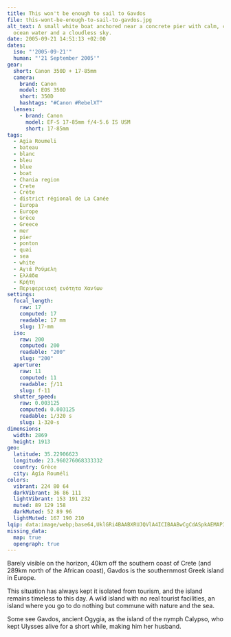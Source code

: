 ```yaml
---
title: This won't be enough to sail to Gavdos
file: this-wont-be-enough-to-sail-to-gavdos.jpg
alt_text: A small white boat anchored near a concrete pier with calm, clear blue
  ocean water and a cloudless sky.
date: 2005-09-21 14:51:13 +02:00
dates:
  iso: "'2005-09-21'"
  human: "'21 September 2005'"
gear:
  short: Canon 350D + 17-85mm
  camera:
    brand: Canon
    model: EOS 350D
    short: 350D
    hashtags: "#Canon #RebelXT"
  lenses:
    - brand: Canon
      model: EF-S 17-85mm f/4-5.6 IS USM
      short: 17-85mm
tags:
  - Agia Roumeli
  - bateau
  - blanc
  - bleu
  - blue
  - boat
  - Chania region
  - Crete
  - Crète
  - district régional de La Canée
  - Europa
  - Europe
  - Grèce
  - Greece
  - mer
  - pier
  - ponton
  - quai
  - sea
  - white
  - Αγιά Ρούμελη
  - Ελλάδα
  - Κρήτη
  - Περιφερειακή ενότητα Χανίων
settings:
  focal_length:
    raw: 17
    computed: 17
    readable: 17 mm
    slug: 17-mm
  iso:
    raw: 200
    computed: 200
    readable: "200"
    slug: "200"
  aperture:
    raw: 11
    computed: 11
    readable: ƒ/11
    slug: f-11
  shutter_speed:
    raw: 0.003125
    computed: 0.003125
    readable: 1/320 s
    slug: 1-320-s
dimensions:
  width: 2869
  height: 1913
geo:
  latitude: 35.22906623
  longitude: 23.960276068333332
  country: Grèce
  city: Agía Rouméli
colors:
  vibrant: 224 80 64
  darkVibrant: 36 86 111
  lightVibrant: 153 191 232
  muted: 89 129 158
  darkMuted: 52 89 96
  lightMuted: 167 190 210
lqip: data:image/webp;base64,UklGRi4BAABXRUJQVlA4ICIBAABwCgCdASpkAEMAP3Gqx1u0rTq3LbRLm1AuCWMAzJQtO3CtaWO6cVdbDJBQEE4djo4QiQi75Q09sOSKB1BwXO2RJ01LysWm5EOyh1YinEyyop7WgHJ307aEfxhDAAD+0/M5QZ2ywPBcn6Xfk5linGFWOt6HRuy7zeGMZlNPYJM+UyBdwsjl9RkhEtDClwoMfRDsCbDKL8YIJXVsUn+5nIzdlyHSBja51c6trK974A2LRsub7YO4rlnxCoVQ7VBIncy6ES+5qZPvZ8dJM8c23bGhcPqzVkf7weiJvxViFIEpxUcU+pKKBW0+UyeSqqnGzzVR+BntQbOeJl9csGnkllWqjIWLw8BaSbSMYLsEvJZNXU7LbkEsZPlRfmKvrNJpcAAAAA==
missing_data:
  map: true
  opengraph: true
---
```


Barely visible on the horizon, 40km off the southern coast of Crete (and 289km north of the African coast), Gavdos is the southernmost Greek island in Europe.

This situation has always kept it isolated from tourism, and the island remains timeless to this day. A wild island with no real tourist facilities, an island where you go to do nothing but commune with nature and the sea.

Some see Gavdos, ancient Ogygia, as the island of the nymph Calypso, who kept Ulysses alive for a short while, making him her husband.
